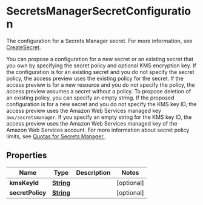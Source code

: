 

# SecretsManagerSecretConfiguration

<p>The configuration for a Secrets Manager secret. For more information, see <a href=\"https://docs.aws.amazon.com/secretsmanager/latest/apireference/API_CreateSecret.html\">CreateSecret</a>.</p> <p>You can propose a configuration for a new secret or an existing secret that you own by specifying the secret policy and optional KMS encryption key. If the configuration is for an existing secret and you do not specify the secret policy, the access preview uses the existing policy for the secret. If the access preview is for a new resource and you do not specify the policy, the access preview assumes a secret without a policy. To propose deletion of an existing policy, you can specify an empty string. If the proposed configuration is for a new secret and you do not specify the KMS key ID, the access preview uses the Amazon Web Services managed key <code>aws/secretsmanager</code>. If you specify an empty string for the KMS key ID, the access preview uses the Amazon Web Services managed key of the Amazon Web Services account. For more information about secret policy limits, see <a href=\"https://docs.aws.amazon.com/secretsmanager/latest/userguide/reference_limits.html\">Quotas for Secrets Manager.</a>.</p>

## Properties

| Name | Type | Description | Notes |
|------------ | ------------- | ------------- | -------------|
|**kmsKeyId** | [**String**](String.md) |  |  [optional] |
|**secretPolicy** | [**String**](String.md) |  |  [optional] |



